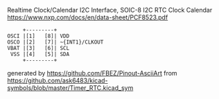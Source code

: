 Realtime Clock/Calendar I2C Interface, SOIC-8
I2C RTC Clock Calendar
https://www.nxp.com/docs/en/data-sheet/PCF8523.pdf


	     +---------+
	OSCI |[1]   [8]| VDD
	OSCO |[2]   [7]| ~{INT1}/CLKOUT
	VBAT |[3]   [6]| SCL
	 VSS |[4]   [5]| SDA
	     +---------+


generated by https://github.com/FBEZ/Pinout-AsciiArt from https://github.com/ask6483/kicad-symbols/blob/master/Timer_RTC.kicad_sym